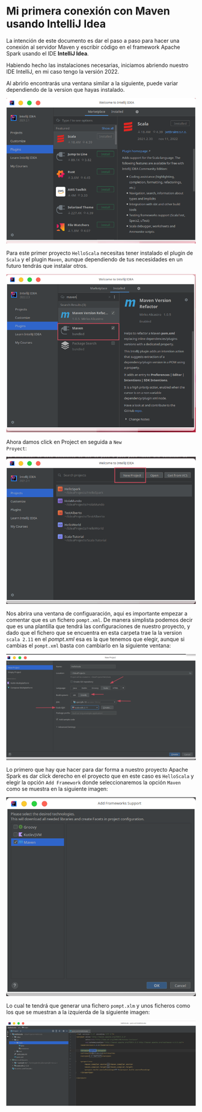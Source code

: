 # Mi primera conexión con Maven usando IntelliJ Idea

La intención de este documento es dar el paso a paso para hacer una conexión al servidor Maven y escribir código en el framework Apache Spark usando el IDE **IntelliJ Idea**.

Habiendo hecho las instalaciones necesarias, iniciamos abriendo nuestro IDE IntelliJ, en mi caso tengo la versión 2022.

Al abrirlo encontrarás una ventana similar a la siguiente, puede variar dependiendo de la version que hayas instalado.

![](https://raw.githubusercontent.com/gabrielfernando01/scala/master/Datio/image/plugins.png)

Para este primer proyecto <code>HelloScala</code> necesitas tener instalado el plugin de <code>Scala</code> y el plugin <code>Maven</code>, aunque dependiendo de tus necesidades en un futuro tendrás que instalar otros.

![](https://raw.githubusercontent.com/gabrielfernando01/scala/master/Datio/image/plugin_maven.png)

Ahora damos click en Project en seguida a <code>New Proyect</code>:

![](https://raw.githubusercontent.com/gabrielfernando01/scala/master/Datio/image/new_project.png)

Nos abrira una ventana de configuaración, aqui es importante empezar a comentar que es un fichero <code>pompt.xml</code>. De manera simplista podemos decir que es una plantilla que tendrá las configuraciones de nuestro proyecto, y dado que el fichero que se encuentra en esta carpeta trae la la version <code>scala 2.11</code> en el _pompt.xml_ esa es la que tenemos que elegir, aunque si cambias el <code>pompt.xml</code> basta con cambiarlo en la siguiente ventana:

![](https://raw.githubusercontent.com/gabrielfernando01/scala/master/Datio/image/configuration_hello.png)

Lo primero que hay que hacer para dar forma a nuestro proyecto Apache Spark es dar click derecho en el proyecto que en este caso es <code>HelloScala</code> y elegir la opción <code>Add Framework</code> donde seleccionaremos la opción <code>Maven</code> como se muestra en la siguiente imagen:

![](https://raw.githubusercontent.com/gabrielfernando01/scala/master/Datio/image/add_framework.png)

Lo cual te tendrá que generar una fichero <code>pompt.xlm</code> y unos ficheros como los que se muestran a la izquierda de la siguiente imagen:

![](https://raw.githubusercontent.com/gabrielfernando01/scala/master/Datio/image/pompt.png)

